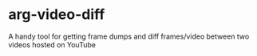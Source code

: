 # arg-video-diff
A handy tool for getting frame dumps and diff frames/video between two videos hosted on YouTube
